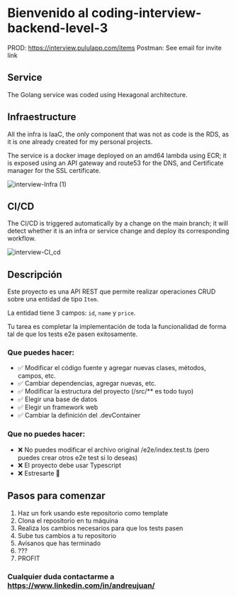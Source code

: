 # Bienvenido al coding-interview-backend-level-3

PROD: https://interview.pululapp.com/items
Postman: See email for invite link

## Service

The Golang service was coded using Hexagonal architecture.

## Infraestructure

All the infra is IaaC, the only component that was not as code is the RDS, as it is one already created for my personal projects.

The service is a docker image deployed on an amd64 lambda using ECR; it is exposed using an API gateway and route53 for the DNS, and Certificate manager for the SSL certificate.

![interview-Infra (1)](https://github.com/user-attachments/assets/18b21f9d-b5b0-42ea-a1c5-31ecf648d7fc)

## CI/CD

The CI/CD is triggered automatically by a change on the main branch; it will detect whether it is an infra or service change and deploy its corresponding workflow.

![interview-CI_cd](https://github.com/user-attachments/assets/2e0379ed-b480-45f8-bcfd-ebba61e258b5)

## Descripción
Este proyecto es una API REST que permite realizar operaciones CRUD sobre una entidad de tipo `Item`.

La entidad tiene 3 campos: `id`, `name` y `price`.

Tu tarea es completar la implementación de toda la funcionalidad de forma tal de que los tests e2e pasen exitosamente.

### Que puedes hacer: 
- ✅ Modificar el código fuente y agregar nuevas clases, métodos, campos, etc.
- ✅ Cambiar dependencias, agregar nuevas, etc.
- ✅ Modificar la estructura del proyecto (/src/** es todo tuyo)
- ✅ Elegir una base de datos
- ✅ Elegir un framework web
- ✅ Cambiar la definición del .devContainer


### Que **no** puedes hacer:
- ❌ No puedes modificar el archivo original /e2e/index.test.ts (pero puedes crear otros e2e test si lo deseas)
- ❌ El proyecto debe usar Typescript 
- ❌ Estresarte 🤗


## Pasos para comenzar
1. Haz un fork usando este repositorio como template
2. Clona el repositorio en tu máquina
3. Realiza los cambios necesarios para que los tests pasen
4. Sube tus cambios a tu repositorio
5. Avísanos que has terminado
6. ???
7. PROFIT

### Cualquier duda contactarme a https://www.linkedin.com/in/andreujuan/
